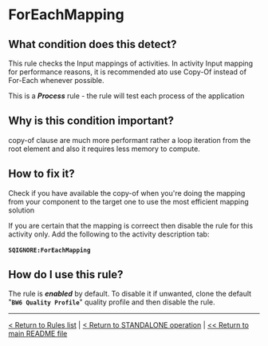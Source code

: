 # ForEachMapping

## What condition does this detect?

This rule checks the Input mappings of activities. In activity Input mapping for performance reasons, it is recommended ato use Copy-Of instead of For-Each whenever possible.

This is a ***Process*** rule - the rule will test each process of the application

## Why is this condition important?

copy-of clause are much more performant rather a loop iteration from the root element and also it requires less memory to compute.

## How to fix it?

Check if you have available the copy-of when you're doing the mapping from your component to the target one to use the most efficient mapping solution

If you are certain that the mapping is correect then disable the rule for this activity only. Add the following to the activity description tab: <br/><br/> **` SQIGNORE:ForEachMapping `**

## How do I use this rule?

The rule is **_enabled_** by default. To disable it if unwanted, clone the default "**`BW6 Quality Profile`**" quality profile and then disable the rule.

---
[< Return to Rules list](./RULES.md) | [< Return to STANDALONE operation](../STANDALONE.md) | [<< Return to main README file](../../README.md)
